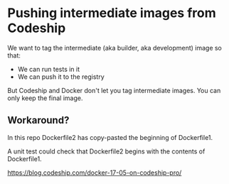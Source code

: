 # Pushing intermediate images from Codeship

We want to tag the intermediate (aka builder, aka development) image so that:
- We can run tests in it
- We can push it to the registry

But Codeship and Docker don't let you tag intermediate images. You can only keep the final image.

## Workaround?

In this repo Dockerfile2 has copy-pasted the beginning of Dockerfile1.

A unit test could check that Dockerfile2 begins with the contents of Dockerfile1.

https://blog.codeship.com/docker-17-05-on-codeship-pro/
